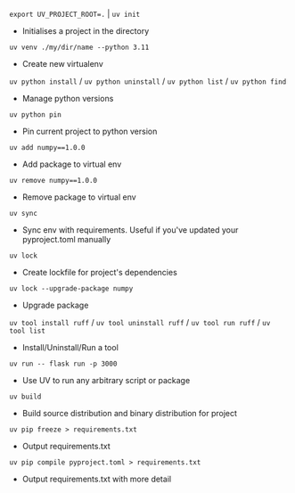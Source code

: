 `export UV_PROJECT_ROOT=.` | `uv init`
- Initialises a project in the directory

`uv venv ./my/dir/name --python 3.11`
- Create new virtualenv

`uv python install` / `uv python uninstall` / `uv python list` / `uv python find`
- Manage python versions

`uv python pin` 
- Pin current project to python version

`uv add numpy==1.0.0`
- Add package to virtual env

`uv remove numpy==1.0.0`
- Remove package to virtual env

`uv sync`
- Sync env with requirements. Useful if you've updated your pyproject.toml manually

`uv lock`
- Create lockfile for project's dependencies

`uv lock --upgrade-package numpy`
- Upgrade package

`uv tool install ruff` / `uv tool uninstall ruff` / `uv tool run ruff` / `uv tool list`
- Install/Uninstall/Run a tool

`uv run -- flask run -p 3000`
- Use UV to run any arbitrary script or package

`uv build`
- Build source distribution and binary distribution for project

`uv pip freeze > requirements.txt`
- Output requirements.txt

`uv pip compile pyproject.toml > requirements.txt`
- Output requirements.txt with more detail
